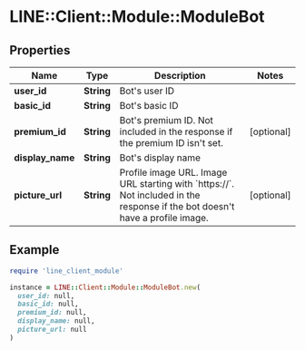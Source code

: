 # LINE::Client::Module::ModuleBot

## Properties

| Name | Type | Description | Notes |
| ---- | ---- | ----------- | ----- |
| **user_id** | **String** | Bot&#39;s user ID |  |
| **basic_id** | **String** | Bot&#39;s basic ID |  |
| **premium_id** | **String** | Bot&#39;s premium ID. Not included in the response if the premium ID isn&#39;t set. | [optional] |
| **display_name** | **String** | Bot&#39;s display name |  |
| **picture_url** | **String** | Profile image URL. Image URL starting with &#x60;https://&#x60;. Not included in the response if the bot doesn&#39;t have a profile image. | [optional] |

## Example

```ruby
require 'line_client_module'

instance = LINE::Client::Module::ModuleBot.new(
  user_id: null,
  basic_id: null,
  premium_id: null,
  display_name: null,
  picture_url: null
)
```

